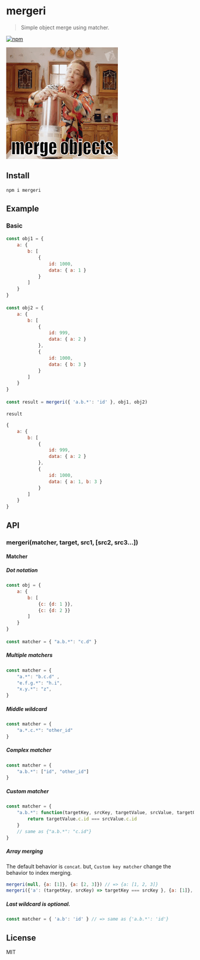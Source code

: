 # mergeri
> Simple object merge using matcher.

[![npm](https://img.shields.io/npm/v/mergeri.svg?style=flat-square)](https://www.npmjs.com/package/mergeri)

![merge objects](pain.gif)

## Install
```sh
npm i mergeri
```

## Example
### Basic
```js
const obj1 = {
    a: {
        b: [
            {
                id: 1000,
                data: { a: 1 }
            }
        ]
    }
}

const obj2 = {
    a: {
        b: [
            {
                id: 999,
                data: { a: 2 }
            },
            {
                id: 1000,
                data: { b: 3 }
            }
        ]
    }
}

const result = mergeri({ 'a.b.*': 'id' }, obj1, obj2)
```

`result`
```js
{
    a: {
        b: [
            {
                id: 999,
                data: { a: 2 }
            },
            {
                id: 1000,
                data: { a: 1, b: 3 }
            }
        ]
    }
}
```

## API
### mergeri(matcher, target, src1, [src2, src3...])

#### Matcher

##### Dot notation
```js
const obj = {
    a: { 
        b: [
            {c: {d: 1 }},
            {c: {d: 2 }}
        ] 
    }
}

const matcher = { "a.b.*": "c.d" }
```

##### Multiple matchers
```js
const matcher = { 
    "a.*": "b.c.d" ,
    "e.f.g.*": "h.i",
    "x.y.*": "z",
}
```

##### Middle wildcard
```js
const matcher = { 
    "a.*.c.*": "other_id"
}
```

##### Complex matcher
```js
const matcher = { 
    "a.b.*": ["id", "other_id"]
}
```

##### Custom matcher
```js
const matcher = { 
    "a.b.*": function(targetKey, srcKey, targetValue, srcValue, targetObj, srcObj) {
        return targetValue.c.id === srcValue.c.id
    }
    // same as {"a.b.*": "c.id"}
}
```

##### Array merging
The default behavior is `concat`. but, `Custom key matcher` change the behavior to index merging.

```js
mergeri(null, {a: [1]}, {a: [2, 3]}) // => {a: [1, 2, 3]}
mergeri({'a': (targetKey, srcKey) => targetKey === srcKey }, {a: [1]}, {a: [2, 3]}) // => {a: [2, 3]}
```

##### Last wildcard is optional.
```js
const matcher = { 'a.b': 'id' } // => same as {'a.b.*': 'id'}
```

## License
MIT